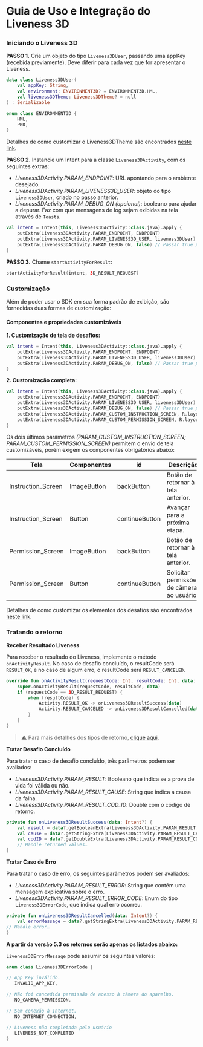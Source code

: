 #  Guia de Uso e Integração do Liveness 3D

###  Iniciando o Liveness 3D

**PASSO 1.** Crie um objeto do tipo `Liveness3DUser`, passando uma appKey (recebida previamente). Deve diferir para cada vez que for apresentar o Liveness.

```kotlin
data class Liveness3DUser(
    val appKey: String,
    val environment: ENVIRONMENT3D? = ENVIRONMENT3D.HML,
    val liveness3DTheme: Liveness3DTheme? = null
) : Serializable

enum class ENVIRONMENT3D {
    HML,
    PRD,
}
```

Detalhes de como customizar o Liveness3DTheme são encontrados [neste link](Liveness3D-Liveness3DTheme.md).

**PASSO 2.**  Instancie um Intent para a classe `Liveness3DActivity`, com os seguintes extras:

- *Liveness3DActivity.PARAM_ENDPOINT*: URL apontando para o ambiente desejado.
- *Liveness3DActivity.PARAM_LIVENESS3D_USER*: objeto do tipo `Liveness3DUser`, criado no passo anterior.
- *Liveness3DActivity.PARAM_DEBUG_ON (opcional)*: booleano para ajudar a depurar. Faz com que mensagens de log sejam exibidas na tela através de `Toasts`.

```kotlin
val intent = Intent(this, Liveness3DActivity::class.java).apply {
    putExtra(Liveness3DActivity.PARAM_ENDPOINT, ENDPOINT)
    putExtra(Liveness3DActivity.PARAM_LIVENESS3D_USER, liveness3DUser)
    putExtra(Liveness3DActivity.PARAM_DEBUG_ON, false) // Passar true para mostrar logs na tela
}
```

**PASSO 3.** Chame `startActivityForResult`:

```kotlin
startActivityForResult(intent, 3D_RESULT_REQUEST)
```

###  Customização

Além de poder usar o SDK em sua forma padrão de exibição, são fornecidas duas formas de customização:

####  Componentes e propriedades customizáveis 

**1. Customização de tela de desafios:**

```kotlin
val intent = Intent(this, Liveness3DActivity::class.java).apply {
    putExtra(Liveness3DActivity.PARAM_ENDPOINT, ENDPOINT)
    putExtra(Liveness3DActivity.PARAM_LIVENESS3D_USER, liveness3DUser)
    putExtra(Liveness3DActivity.PARAM_DEBUG_ON, false) // Passar true para mostrar logs na tela
}
```


**2. Customização completa:**

```kotlin
val intent = Intent(this, Liveness3DActivity::class.java).apply {
    putExtra(Liveness3DActivity.PARAM_ENDPOINT, ENDPOINT)
    putExtra(Liveness3DActivity.PARAM_LIVENESS3D_USER, liveness3DUser)
    putExtra(Liveness3DActivity.PARAM_DEBUG_ON, false) // Passar true para mostrar logs na tela
    putExtra(Liveness3DActivity.PARAM_CUSTOM_INSTRUCTION_SCREEN, R.layout.fragment_custom)
    putExtra(Liveness3DActivity.PARAM_CUSTOM_PERMISSION_SCREEN, R.layout.fragment_custom)
}
```

Os dois últimos parâmetros *(PARAM_CUSTOM_INSTRUCTION_SCREEN; PARAM_CUSTOM_PERMISSION_SCREEN)* permitem o envio de tela customizáveis, porém exigem os componentes obrigatórios abaixo:

|Tela|Componentes|id|Descrição|
|------|--|-----------|---------|
|Instruction_Screen|ImageButton|backButton|Botão de retornar à tela anterior.|
|Instruction_Screen|Button|continueButton|Avançar para a próxima etapa.|
|Permission_Screen|ImageButton|backButton|Botão de retornar à tela anterior.|
|Permission_Screen|Button|continueButton|Solicitar permissões de câmera ao usuário.|


Detalhes de como customizar os elementos dos desafios são encontrados [neste link](Liveness3D-CustomView.md).



###  Tratando o retorno

**Receber Resultado Liveness** 

Para receber o resultado do Liveness, implemente o método `onActivityResult`. No caso de desafio concluído, o resultCode será `RESULT_OK`, e no caso de algum erro, o resultCode será `RESULT_CANCELED`.

```kotlin
override fun onActivityResult(requestCode: Int, resultCode: Int, data: Intent?) {
    super.onActivityResult(requestCode, resultCode, data)
    if (requestCode == 3D_RESULT_REQUEST) {
        when (resultCode) {
            Activity.RESULT_OK -> onLiveness3DResultSuccess(data)
            Activity.RESULT_CANCELED -> onLiveness3DResultCancelled(data)
        }
    }
}
```


>⚠️ Para mais detalhes dos tipos de retorno, [clique aqui](https://certifaceid.readme.io/docs/integra%C3%A7%C3%A3o-atualizada#42-3d-liveness).



**Tratar Desafio Concluído**

Para tratar o caso de desafio concluído, três parâmetros podem ser avaliados:

- *Liveness3DActivity.PARAM_RESULT*: Booleano que indica se a prova de vida foi válida ou não.
- *Liveness3DActivity.PARAM_RESULT_CAUSE*: String que indica a causa da falha.
- *Liveness3DActivity.PARAM_RESULT_COD_ID*: Double com o código de retorno.


```kotlin
private fun onLiveness3DResultSuccess(data: Intent?) {
    val result = data?.getBooleanExtra(Liveness3DActivity.PARAM_RESULT, false)
    val cause = data?.getStringExtra(Liveness3DActivity.PARAM_RESULT_CAUSE)
    val codID = data?.getDoubleExtra(Liveness3DActivity.PARAM_RESULT_COD_ID, 0.0)
    // Handle returned values…
}
```



**Tratar Caso de Erro** 

Para tratar o caso de erro, os seguintes parâmetros podem ser avaliados:

- *Liveness3DActivity.PARAM_RESULT_ERROR*: String que contém uma mensagem explicativa sobre o erro.
- *Liveness3DActivity.PARAM_RESULT_ERROR_CODE*: Enum do tipo `Liveness3DErrorCode`, que indica qual erro ocorreu.

```kotlin
private fun onLiveness3DResultCancelled(data: Intent?) {
    val errorMessage = data?.getStringExtra(Liveness3DActivity.PARAM_RESULT_ERROR)
// Handle error…
}
```

**A partir da versão 5.3 os retornos serão apenas os listados abaixo:** 

`Liveness3DErrorMessage` pode assumir os seguintes valores:

```kotlin
enum class Liveness3DErrorCode {

// App Key inválido.
   INVALID_APP_KEY,

// Não foi concedida permissão de acesso à câmera do aparelho.
   NO_CAMERA_PERMISSION,

// Sem conexão à Internet.
   NO_INTERNET_CONNECTION,

// Liveness não completada pelo usuário
   LIVENESS_NOT_COMPLETED
}
```
